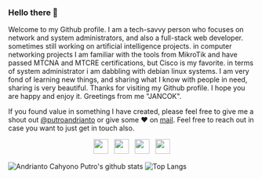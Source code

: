 ### Hello there 👋

Welcome to my Github profile.
I am a tech-savvy person who focuses on network and system administrators, and also a full-stack web developer. sometimes still working on artificial intelligence projects. in computer networking projects I am familiar with the tools from MikroTik and have passed MTCNA and MTCRE certifications, but Cisco is my favorite. in terms of system administrator i am dabbling with debian linux systems. I am very fond of learning new things, and sharing what I know with people in need, sharing is very beautiful.
Thanks for visiting my Github profile. I hope you are happy and enjoy it. Greetings from me "JANCOK".

If you found value in something I have created, please feel free to give me a shout out [@putroandrianto](https://twitter.com/putroandrianto/) or give some ♥ on [mail](mailto:andri.c.putro@gmail.com). Feel free to reach out in case you want to just get in touch also.

<p align='center'>
<a href="https://www.linkedin.com/in/putroandrianto/"><img height="30" src="https://github.com/singhkshitij/singhkshitij/blob/master/linkedin.png?raw=true"></a>&nbsp;&nbsp;
<a href="https://twitter.com/putroandrianto"><img height="30" src="https://github.com/singhkshitij/singhkshitij/blob/master/twitter.png?raw=true"></a>&nbsp;&nbsp;
<a href="https://www.instagram.com/thecakto/"><img height="30" src="https://github.com/singhkshitij/singhkshitij/blob/master/instagram.png?raw=true"></a>&nbsp;&nbsp;
<a href="mailto:andri.c.putro@gmail.com"><img height="30" src="https://github.com/singhkshitij/singhkshitij/blob/master/mail.png?raw=true"></a>
</p>

![Andrianto Cahyono Putro's github stats](https://github-readme-stats.vercel.app/api?username=putroandrianto&hide=contribs,prs&show_icons=true&hide_border=true&title_color=000)
![Top Langs](https://github-readme-stats.vercel.app/api/top-langs/?username=putroandrianto&layout=compact&hide_border=true)
